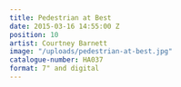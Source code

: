 ```yaml
---
title: Pedestrian at Best
date: 2015-03-16 14:55:00 Z
position: 10
artist: Courtney Barnett
image: "/uploads/pedestrian-at-best.jpg"
catalogue-number: HA037
format: 7" and digital
---
```



